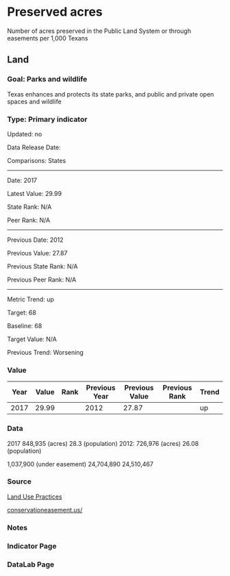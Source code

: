 # Preserved acres

Number of acres preserved in the Public Land System or through easements per 1,000 Texans

## Land

### Goal: Parks and wildlife

Texas enhances and protects its state parks, and public and private open spaces and wildlife

### Type: Primary indicator

Updated: no

Data Release Date: 

Comparisons: States

----

Date: 2017

Latest Value: 29.99 

State Rank: N/A

Peer Rank: N/A

----

Previous Date: 2012

Previous Value: 27.87

Previous State Rank: N/A

Previous Peer Rank: N/A


----
Metric Trend: up

Target: 68

Baseline: 68

Target Value: N/A

Previous Trend: Worsening



### Value

| Year      |  Value      | Rank        | Previous Year | Previous Value | Previous Rank | Trend | 
| ----------- | ----------- | ----------- | ----------- | ----------- | ----------- | -----------|
|    2017     |  29.99      |             |    2012     |    27.87    |             |     up     | 

### Data

2017
848,935 (acres)
28.3 (population)
2012:
726,976 (acres)
26.08  (population)

1,037,900 (under easement)
24,704,890
24,510,467

### Source

[Land Use Practices](https://www.nass.usda.gov/Publications/AgCensus/2017/Full_Report/Volume_1,_Chapter_2_US_State_Level/st99_2_0041_0041.pdf)

[conservationeasement.us/](https://www.conservationeasement.us/state-profiles/)

### Notes


### Indicator Page


### DataLab Page

